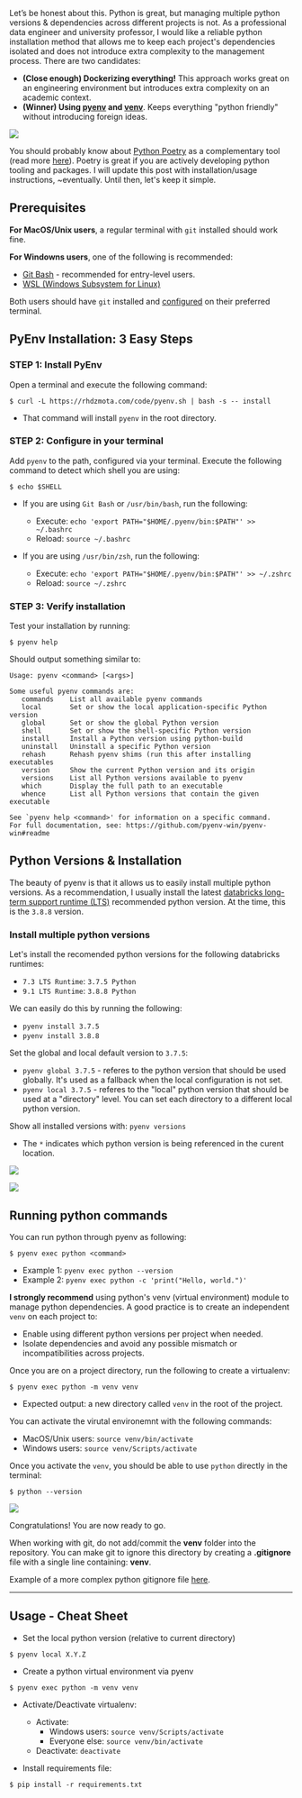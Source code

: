 
Let’s be honest about this. Python is great, but managing multiple python versions & dependencies across different projects is not. As a professional data engineer and university professor, I would like a reliable python installation method that allows me to keep each project's dependencies isolated and does not introduce extra complexity to the management process. There are two candidates:
* **(Close enough) Dockerizing everything!** This approach works great on an engineering environment but introduces extra complexity on an academic context.
* **(Winner) Using [pyenv][pyenv] and [venv][venv]**. Keeps everything "python friendly" without introducing foreign ideas.

[pyenv]: https://github.com/pyenv/pyenv
[venv]: https://docs.python.org/3/library/venv.html

[![](https://imgs.xkcd.com/comics/python_environment_2x.png)][xkcd]

[xkcd]: https://xkcd.com/1987/


<div class="alert alert-info" role="alert">
  You should probably know about <a href="[url](https://python-poetry.org/)">Python Poetry</a> as a complementary tool (read more <a href="[url](https://muttdata.ai/blog/2020/08/21/a-poetic-apology.html)">here</a>). Poetry is great if you are actively developing python tooling and packages. I will update this post with installation/usage instructions, ~eventually. Until then, let's keep it simple.
</div>


## Prerequisites

**For MacOS/Unix users**, a regular terminal with `git` installed should work fine.

**For Windowns users**, one of the following is recommended:
* [Git Bash](https://git-scm.com/downloads) - recommended for entry-level users.
* [WSL (Windows Subsystem for Linux)](https://docs.microsoft.com/en-us/windows/wsl/install)

Both users should have `git` installed and [configured][git-config] on their preferred terminal.

[git-config]: https://git-scm.com/book/en/v2/Getting-Started-First-Time-Git-Setup

## PyEnv Installation: 3 Easy Steps

### **STEP 1**: Install PyEnv

Open a terminal and execute the following command:

```commandline
$ curl -L https://rhdzmota.com/code/pyenv.sh | bash -s -- install
```
* That command will install `pyenv` in the root directory.

### **STEP 2**: Configure in your terminal

Add `pyenv` to the path, configured via your terminal. Execute the following command to detect which shell you are using:

```commandline
$ echo $SHELL
```

* If you are using `Git Bash` or `/usr/bin/bash`, run the following:
    * Execute: `echo 'export PATH="$HOME/.pyenv/bin:$PATH"' >> ~/.bashrc`
    * Reload: `source ~/.bashrc`


* If you are using `/usr/bin/zsh`, run the following:
    * Execute: `echo 'export PATH="$HOME/.pyenv/bin:$PATH"' >> ~/.zshrc`
    * Reload: `source ~/.zshrc`

### **STEP 3**: Verify installation

Test your installation by running:

```commandline
$ pyenv help
```

Should output something similar to:

```text
Usage: pyenv <command> [<args>]

Some useful pyenv commands are:
   commands    List all available pyenv commands
   local       Set or show the local application-specific Python version
   global      Set or show the global Python version
   shell       Set or show the shell-specific Python version
   install     Install a Python version using python-build
   uninstall   Uninstall a specific Python version
   rehash      Rehash pyenv shims (run this after installing executables
   version     Show the current Python version and its origin
   versions    List all Python versions available to pyenv
   which       Display the full path to an executable
   whence      List all Python versions that contain the given executable

See `pyenv help <command>' for information on a specific command.
For full documentation, see: https://github.com/pyenv-win/pyenv-win#readme

```

## Python Versions & Installation

The beauty of pyenv is that it allows us to easily install multiple python versions. As a recommendation, I usually install the latest [databricks long-term support runtime (LTS)][DBR_LTS] recommended python version. At the time, this is the `3.8.8` version.

[DBR_LTS]: https://docs.databricks.com/release-notes/runtime/releases.html

### Install multiple python versions

Let's install the recomended python versions for the following databricks runtimes:
* `7.3 LTS Runtime`: `3.7.5 Python`
* `9.1 LTS Runtime`: `3.8.8 Python`


We can easily do this by running the following:
* `pyenv install 3.7.5`
* `pyenv install 3.8.8`

Set the global and local default version to `3.7.5`:
* `pyenv global 3.7.5` - referes to the python version that should be used globally. It's used as a fallback when the local configuration is not set.
* `pyenv local 3.7.5` - referes to the "local" python version that should be used at a "directory" level. You can set each directory to a different local python version.

Show all installed versions with: `pyenv versions`
* The `*` indicates which python version is being referenced in the curent location.

![](https://hackmd.io/_uploads/Sy9-7rIAt.png)

![](https://hackmd.io/_uploads/r1GE7SL0t.png)

## Running python commands

You can run python through pyenv as  following:

```commandline
$ pyenv exec python <command>
```
* Example 1: `pyenv exec python --version`
* Example 2: `pyenv exec python -c 'print("Hello, world.")'`

**I strongly recommend** using python's venv (virtual environment) module to manage python dependencies. A good practice is to create an independent `venv` on each project to:
* Enable using different python versions per project when needed.
* Isolate dependencies and avoid any possible mismatch or incompatibilities across projects.

Once you are on a project directory, run the following to create a virtualenv:

```commandline
$ pyenv exec python -m venv venv
```
* Expected output: a new directory called `venv` in the root of the project.

You can activate the virutal environemnt with the following commands:
* MacOS/Unix users: `source venv/bin/activate`
* Windows users: `source venv/Scripts/activate`

Once you activate the `venv`, you should be able to use `python` directly in the terminal:

```commandline
$ python --version
```
![](https://hackmd.io/_uploads/HkR6DSURt.png)


Congratulations! You are now ready to go.

<div class="alert alert-warning" role="alert">
When working with git, do not add/commit the <strong>venv</strong> folder into the repository. You can make git to ignore this directory by creating a <strong>.gitignore</strong> file with a single line containing: <strong>venv</strong>. 
    
Example of a more complex python gitignore file <a href="https://github.com/github/gitignore/blob/main/Python.gitignore">here</a>.
</div>

---

## Usage - Cheat Sheet

* Set the local python version (relative to current directory)

```commandline
$ pyenv local X.Y.Z
```

* Create a python virtual environment via pyenv

```commandline
$ pyenv exec python -m venv venv
```

* Activate/Deactivate virtualenv:
    * Activate:
        * Windows users: `source venv/Scripts/activate`
        * Everyone else: `source venv/bin/activate`
    * Deactivate: `deactivate`


* Install requirements file:

```commandline
$ pip install -r requirements.txt
```